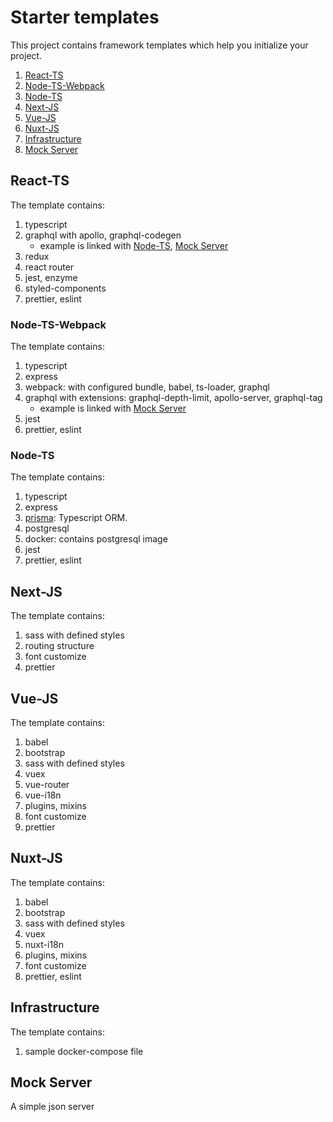 # Starter templates
This project contains framework templates which help you initialize your project. 
1. [React-TS](#react-ts)
2. [Node-TS-Webpack](#node-ts-webpack)
3. [Node-TS](#node-ts)
4. [Next-JS](#next-js)
5. [Vue-JS](#vue-js)
6. [Nuxt-JS](#nuxt-js)
7. [Infrastructure](#infrastructure)
8. [Mock Server](#mock-server)

## React-TS
The template contains:
1. typescript
2. graphql with apollo, graphql-codegen
   - example is linked with [Node-TS](#node-ts), [Mock Server](#mock-server)
3. redux
4. react router
5. jest, enzyme
6. styled-components
7. prettier, eslint

### Node-TS-Webpack
The template contains:
1. typescript
2. express
3. webpack: with configured bundle, babel, ts-loader, graphql
4. graphql with extensions: graphql-depth-limit, apollo-server, graphql-tag
   - example is linked with [Mock Server](#mock-server)
5. jest
6. prettier, eslint

### Node-TS
The template contains:
1. typescript
2. express
3. [prisma](https://www.prisma.io/): Typescript ORM.
4. postgresql
5. docker: contains postgresql image
6. jest
7. prettier, eslint

## Next-JS
The template contains:
1. sass with defined styles
2. routing structure
3. font customize
4. prettier

## Vue-JS
The template contains:
1. babel
2. bootstrap
3. sass with defined styles
4. vuex
5. vue-router
6. vue-i18n
7. plugins, mixins
8. font customize
9. prettier

## Nuxt-JS
The template contains:
1. babel
2. bootstrap
3. sass with defined styles
4. vuex
5. nuxt-i18n
6. plugins, mixins
7. font customize
8. prettier, eslint

## Infrastructure
The template contains:
1. sample docker-compose file

## Mock Server
A simple json server
